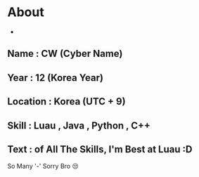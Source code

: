 # About
-
Name : CW (Cyber Name)
-
Year : 12 (Korea Year)
-
Location : Korea (UTC + 9)
-
Skill : Luau , Java , Python , C++
-
Text : of All The Skills, I'm Best at Luau :D
-
So Many '-' Sorry Bro 😒
